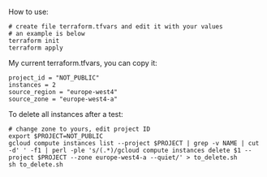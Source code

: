 How to use:
```
# create file terraform.tfvars and edit it with your values
# an example is below
terraform init
terraform apply
```

My current terraform.tfvars, you can copy it:
```
project_id = "NOT_PUBLIC"
instances = 2
source_region = "europe-west4"
source_zone = "europe-west4-a"
```

To delete all instances after a test:
```
# change zone to yours, edit project ID
export $PROJECT=NOT_PUBLIC
gcloud compute instances list --project $PROJECT | grep -v NAME | cut -d' ' -f1 | perl -ple 's/(.*)/gcloud compute instances delete $1 --project $PROJECT --zone europe-west4-a --quiet/' > to_delete.sh
sh to_delete.sh
```
